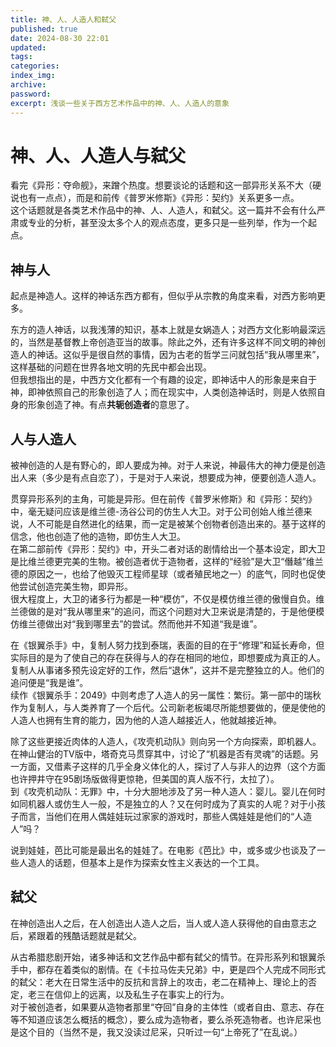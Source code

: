 ```yaml
---
title: 神、人、人造人和弑父
published: true
date: 2024-08-30 22:01
updated:
tags:
categories:
index_img:
archive:
password:
excerpt: 浅谈一些关于西方艺术作品中的神、人、人造人的意象
---
```


<!-- TODO: not finished -->
# 神、人、人造人与弑父
看完《异形：夺命舰》，来蹭个热度。想要谈论的话题和这一部异形关系不大（硬说也有一点点），而是和前传《普罗米修斯》《异形：契约》关系更多一点。  
这个话题就是各类艺术作品中的神、人、人造人，和弑父。这一篇并不会有什么严肃或专业的分析，甚至没太多个人的观点态度，更多只是一些列举，作为一个起点。

## 神与人
起点是神造人。这样的神话东西方都有，但似乎从宗教的角度来看，对西方影响更多。

东方的造人神话，以我浅薄的知识，基本上就是女娲造人；对西方文化影响最深远的，当然是基督教上帝创造亚当的故事。除此之外，还有许多这样不同文明的神创造人的神话。这似乎是很自然的事情，因为古老的哲学三问就包括“我从哪里来”，这样基础的问题在世界各地文明的先民中都会出现。  
但我想指出的是，中西方文化都有一个有趣的设定，即神话中人的形象是来自于神，即神依照自己的形象创造了人；而在现实中，人类创造神话时，则是人依照自身的形象创造了神。有点**共轭创造者**的意思了。

## 人与人造人
被神创造的人是有野心的，即人要成为神。对于人来说，神最伟大的神力便是创造出人来（多少是有点自恋了），于是对于人来说，想要成为神，便要创造人造人。

贯穿异形系列的主角，可能是异形。但在前传《普罗米修斯》和《异形：契约》中，毫无疑问应该是维兰德-汤谷公司的仿生人大卫。对于公司创始人维兰德来说，人不可能是自然进化的结果，而一定是被某个创物者创造出来的。基于这样的信念，他也创造了他的造物，即仿生人大卫。  
在第二部前传《异形：契约》中，开头二者对话的剧情给出一个基本设定，即大卫是比维兰德更完美的生物。被创造者优于造物者，这样的“经验”是大卫“僭越”维兰德的原因之一，也给了他毁灭工程师星球（或者殖民地之一）的底气，同时也促使他尝试创造完美生物，即异形。  
很大程度上，大卫的诸多行为都是一种“模仿”，不仅是模仿维兰德的傲慢自负。维兰德做的是对“我从哪里来”的追问，而这个问题对大卫来说是清楚的，于是他便模仿维兰德做出对“我到哪里去”的尝试。然而他并不知道“我是谁”。

在《银翼杀手》中，复制人努力找到泰瑞，表面的目的在于“修理”和延长寿命，但实际目的是为了使自己的存在获得与人的存在相同的地位，即想要成为真正的人。复制人从事诸多预先设定好的工作，然后“退休”，这并不是完整独立的人。他们的追问便是“我是谁”。  
续作《银翼杀手：2049》中则考虑了人造人的另一属性：繁衍。第一部中的瑞秋作为复制人，与人类养育了一个后代。公司新老板竭尽所能想要做的，便是使他的人造人也拥有生育的能力，因为他的人造人越接近人，他就越接近神。

除了这些更接近肉体的人造人，《攻壳机动队》则向另一个方向探索，即机器人。在神山健治的TV版中，塔奇克马贯穿其中，讨论了“机器是否有灵魂”的话题。另一方面，又借素子这样的几乎全身义体化的人，探讨了人与非人的边界（这个方面也许押井守在95剧场版做得更惊艳，但美国的真人版不行，太拉了）。  
到《攻壳机动队：无罪》中，十分大胆地涉及了另一种人造人：婴儿。婴儿在何时如同机器人或仿生人一般，不是独立的人？又在何时成为了真实的人呢？对于小孩子而言，当他们在用人偶娃娃玩过家家的游戏时，那些人偶娃娃是他们的“人造人”吗？

说到娃娃，芭比可能是最出名的娃娃了。在电影《芭比》中，或多或少也谈及了一些人造人的话题，但基本上是作为探索女性主义表达的一个工具。
## 弑父
在神创造出人之后，在人创造出人造人之后，当人或人造人获得他的自由意志之后，紧跟着的残酷话题就是弑父。

从古希腊悲剧开始，诸多神话和文艺作品中都有弑父的情节。在异形系列和银翼杀手中，都存在着类似的剧情。在《卡拉马佐夫兄弟》中，更是四个人完成不同形式的弑父：老大在日常生活中的反抗和言辞上的攻击，老二在精神上、理论上的否定，老三在信仰上的远离，以及私生子在事实上的行为。  
对于被创造者，如果要从造物者那里“夺回”自身的主体性（或者自由、意志、存在等不知道应该怎么概括的概念），要么成为造物者，要么杀死造物者。也许尼采也是这个目的（当然不是，我又没读过尼采，只听过一句“上帝死了”在乱说。）

